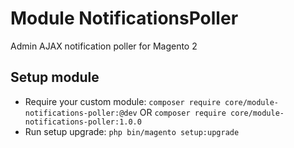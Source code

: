 # Module NotificationsPoller

Admin AJAX notification poller for Magento 2

## Setup module

- Require your custom module: `composer require core/module-notifications-poller:@dev` OR `composer require core/module-notifications-poller:1.0.0`
- Run setup upgrade: `php bin/magento setup:upgrade`
